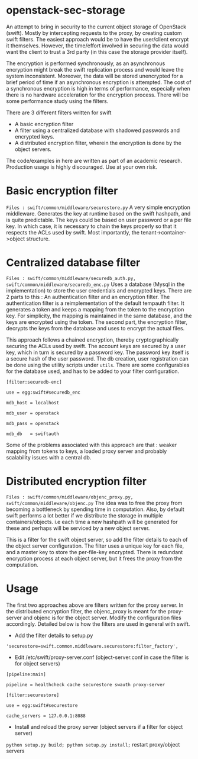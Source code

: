 openstack-sec-storage
=====================

An attempt to bring in security to the current object storage of OpenStack (swift). Mostly by intercepting requests to the proxy, by creating custom swift filters.
The easiest approach would be to have the user/client encrypt it themselves. However, the time/effort involved in securing the data would want the client to trust a 3rd party (in this case the storage provider itself).

The encryption is performed synchronously, as an asynchronous encryption might break the swift replication process and would leave the system inconsistent.
Moreover, the data will be stored unencrypted for a brief period of time if an asynchronous encryption is attempted. The cost of a synchronous encryption
is high in terms of performance, especially when there is no hardware acceleration for the encryption process. There will be some performance study using the filters.

There are 3 different filters written for swift
* A basic encryption filter
* A filter using a centralized database with shadowed passwords and encrypted keys.
* A distributed encryption filter, wherein the encryption is done by the object servers.

The code/examples in here are written as part of an academic research. Production usage is highly discouraged. Use at your own risk.

Basic encryption filter
=======================
`Files : swift/common/middleware/securestore.py`
A very simple encryption middleware. Generates the key at runtime based on the swift hashpath, and is quite predictable. 
The keys could be based on user password or a per file key. In which case, it is necessary to chain the keys properly so that it respects the ACLs used by swift. 
Most importantly, the tenant->container->object structure. 

Centralized database filter
===========================
`Files : swift/common/middleware/securedb_auth.py, swift/common/middleware/securedb_enc.py`
Uses a database (Mysql in the implementation) to store the user credentials and encrypted keys. There are 2 parts to this : An authentication filter and an encryption filter. The authentication filter is a reimplementation of the default tempauth filter. It generates
a token and keeps a mapping from the token to the encryption key. For simplicity, the mapping is maintained in the same database, and the keys are encrypted using the token.
The second part, the encryption filter, decrypts the keys from the database and uses to encrypt the actual files.

This approach follows a chained encryption, thereby cryptographically securing the ACLs used by swift. The account keys are secured by a user key, which in turn is 
secured by a password key. The password key itself is a secure hash of the user password.  The db creation, user registration can be done using the utility scripts under `utils`.
There are some configurables for the database used, and has to be added to your filter configuration.

`[filter:securedb-enc]`

`use = egg:swift#securedb_enc`

`mdb_host = localhost`

`mdb_user = openstack`

`mdb_pass = openstack`

`mdb_db   = swiftauth`

Some of the problems associated with this approach are that : weaker mapping from tokens to keys, a loaded proxy server and probably scalability issues with a central db.

Distributed encryption filter
=============================
`Files : swift/common/middleware/objenc_proxy.py, swift/common/middleware/objenc.py`
The idea was to free the proxy from becoming a bottleneck by spending time in computation. Also, by default swift performs a lot better if we distribute the storage in multiple containers/objects. i.e each time a new hashpath will
be generated for these and perhaps will be serviced by a new object server. 

This is a filter for the swift object server, so add the filter details to each of the object server configuration. The filter uses a unique key for each file, and a master key to store the per-file-key encrypted.
There is redundant encryption process at each object server, but it frees the proxy from the computation.

Usage
========
The first two approaches above are filters written for the proxy server. In the distributed encryption filter, the objenc_proxy is meant for the proxy-server and objenc is for the object server. Modify the configuration files accordingly.
Detailed below is how the filters are used in general with swift. 

* Add the filter details to setup.py

`'securestore=swift.common.middleware.securestore:filter_factory',`

* Edit /etc/swift/proxy-server.conf (object-server.conf in case the filter is for object servers)

`[pipeline:main]`

`pipeline = healthcheck cache securestore swauth proxy-server`

`[filter:securestore]`

`use = egg:swift#securestore`

`cache_servers = 127.0.0.1:8088`

* Install and reload the proxy server (object servers if a filter for object server)

`python setup.py build; python setup.py install;` restart proxy/object servers
